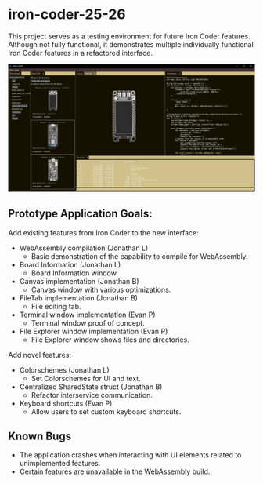 # iron-coder-25-26
This project serves as a testing environment for future Iron Coder features. Although not fully functional, it demonstrates multiple individually functional Iron Coder features in a refactored interface.

![Screenshot](screenshots/ironcoder.png)

## Prototype Application Goals:
Add existing features from Iron Coder to the new interface:
- WebAssembly compilation (Jonathan L)
	- Basic demonstration of the capability to compile for WebAssembly.
- Board Information (Jonathan L)
	- Board Information window.
- Canvas implementation (Jonathan B)
	- Canvas window with various optimizations.
- FileTab implementation (Jonathan B)
	- File editing tab.
- Terminal window implementation (Evan P)
	- Terminal window proof of concept.
- File Explorer window implementation (Evan P)
	- File Explorer window shows files and directories.
	
Add novel features:
- Colorschemes (Jonathan L)
	- Set Colorschemes for UI and text.
- Centralized SharedState struct (Jonathan B)
	- Refactor interservice communication.
- Keyboard shortcuts (Evan P)
	- Allow users to set custom keyboard shortcuts.

## Known Bugs
- The application crashes when interacting with UI elements related to unimplemented features.
- Certain features are unavailable in the WebAssembly build.